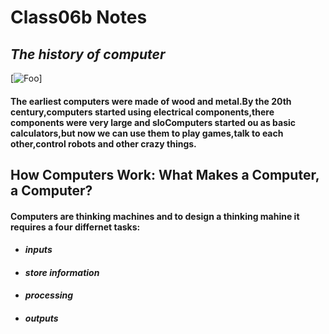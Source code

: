 # Class06b Notes #
## *The history of computer* ##

[![Foo](https://www.extremetech.com/wp-content/uploads/2011/09/Eniac-348x196.jpg)]

#### The earliest computers were made of wood and metal.By the 20th century,computers started using electrical components,there components were very large and sloComputers started ou as basic calculators,but now we can use them to play games,talk to each other,control robots and other crazy things. ###

## **How Computers Work: What Makes a Computer, a Computer?** ### 

#### Computers are thinking machines and to design a thinking mahine it requires a four differnet tasks: ####
- #### *inputs* #####
- #### *store information* ####
- #### *processing* #####
- #### *outputs* #####






